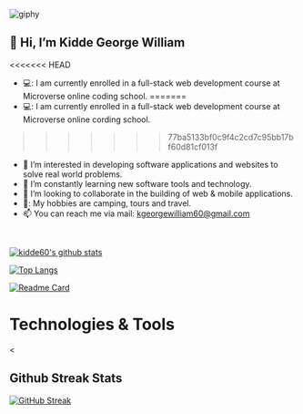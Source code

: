 
![giphy](https://user-images.githubusercontent.com/50941074/145535504-e7865f42-1c16-4fe5-a154-ce108bab0514.gif)

<h2>👋 Hi, I’m Kidde George William</h2>

<<<<<<< HEAD
- 💻: I am currently enrolled in a full-stack web development course at Microverse online coding school. 
=======
- 💻: I am currently enrolled in a full-stack web development course at Microverse online cording school. 
>>>>>>> 77ba5133bf0c9f4c2cd7c95bb17bf60d81cf013f
- 👀 I’m interested in developing software applications and websites to solve real world problems.
- 🌱 I’m constantly learning new software tools and technology. 
- 💞️ I’m looking to collaborate in the building of web & mobile applications.
- 🎵: My hobbies are camping, tours and travel.
- 📫 You can reach me via mail: kgeorgewilliam60@gmail.com
</br>

[![kidde60's github stats](https://github-readme-stats.vercel.app/api?username=kidde60&show_icons=true&theme=tokyonight)](https://github.com/kidde60/github-readme-status)

[![Top Langs](https://github-readme-stats.vercel.app/api/top-langs/?username=kidde60&show_icons=true&theme=tokyonight&layout=compact)](https://github.com/kidde60/github-readme-status) 

[![Readme Card](https://github-readme-stats.vercel.app/api/pin/?username=AnselemOdims&repo=Portfolio&theme=tokyonight)](https://github.com/kidde60/kidde60.github.io)

# Technologies & Tools

<
    </br> 
    
 ## Github Streak Stats   
[![GitHub Streak](http://github-readme-streak-stats.herokuapp.com?user=kidde60&theme=algolia)](https://git.io/streak-stats)
</br>
